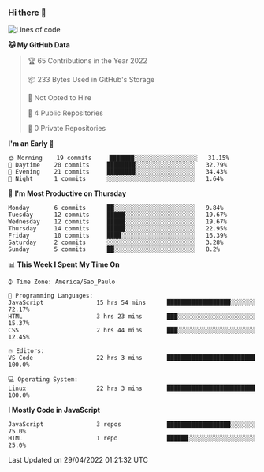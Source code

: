 ### Hi there 👋



<!--START_SECTION:waka-->
![Lines of code](https://img.shields.io/badge/From%20Hello%20World%20I%27ve%20Written-3%20Thousand%20lines%20of%20code-blue)

**🐱 My GitHub Data** 

> 🏆 65 Contributions in the Year 2022
 > 
> 📦 233 Bytes Used in GitHub's Storage 
 > 
> 🚫 Not Opted to Hire
 > 
> 📜 4 Public Repositories 
 > 
> 🔑 0 Private Repositories  
 > 
**I'm an Early 🐤** 

```text
🌞 Morning    19 commits     ███████░░░░░░░░░░░░░░░░░░   31.15% 
🌆 Daytime    20 commits     ████████░░░░░░░░░░░░░░░░░   32.79% 
🌃 Evening    21 commits     ████████░░░░░░░░░░░░░░░░░   34.43% 
🌙 Night      1 commits      ░░░░░░░░░░░░░░░░░░░░░░░░░   1.64%

```
📅 **I'm Most Productive on Thursday** 

```text
Monday       6 commits      ██░░░░░░░░░░░░░░░░░░░░░░░   9.84% 
Tuesday      12 commits     █████░░░░░░░░░░░░░░░░░░░░   19.67% 
Wednesday    12 commits     █████░░░░░░░░░░░░░░░░░░░░   19.67% 
Thursday     14 commits     █████░░░░░░░░░░░░░░░░░░░░   22.95% 
Friday       10 commits     ████░░░░░░░░░░░░░░░░░░░░░   16.39% 
Saturday     2 commits      ░░░░░░░░░░░░░░░░░░░░░░░░░   3.28% 
Sunday       5 commits      ██░░░░░░░░░░░░░░░░░░░░░░░   8.2%

```


📊 **This Week I Spent My Time On** 

```text
⌚︎ Time Zone: America/Sao_Paulo

💬 Programming Languages: 
JavaScript               15 hrs 54 mins      ██████████████████░░░░░░░   72.17% 
HTML                     3 hrs 23 mins       ███░░░░░░░░░░░░░░░░░░░░░░   15.37% 
CSS                      2 hrs 44 mins       ███░░░░░░░░░░░░░░░░░░░░░░   12.45%

🔥 Editors: 
VS Code                  22 hrs 3 mins       █████████████████████████   100.0%

💻 Operating System: 
Linux                    22 hrs 3 mins       █████████████████████████   100.0%

```

**I Mostly Code in JavaScript** 

```text
JavaScript               3 repos             ██████████████████░░░░░░░   75.0% 
HTML                     1 repo              ██████░░░░░░░░░░░░░░░░░░░   25.0%

```



 Last Updated on 29/04/2022 01:21:32 UTC
<!--END_SECTION:waka-->

